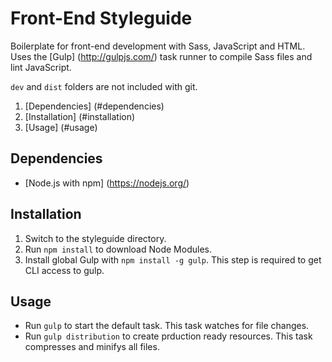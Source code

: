 # Front-End Styleguide
Boilerplate for front-end development with Sass, JavaScript and HTML.
Uses the [Gulp] (http://gulpjs.com/) task runner to compile Sass files and lint JavaScript.

`dev` and `dist` folders are not included with git.

1. [Dependencies] (#dependencies)
2. [Installation] (#installation)
3. [Usage] (#usage)

## Dependencies
* [Node.js with npm] (https://nodejs.org/)

## Installation
1. Switch to the styleguide directory.
2. Run `npm install` to download Node Modules.
3. Install global Gulp with `npm install -g gulp`. This step is required to get CLI access to gulp.

## Usage
* Run `gulp` to start the default task. This task watches for file changes.
* Run `gulp distribution` to create prduction ready resources. This task compresses and minifys all files.

